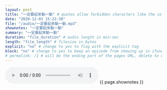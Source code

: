 ```yaml
---
layout: post
title: "一定要起來動一動" # quotes allow forbidden characters like the colon
date: "2020-12-03 15:22:30"
file: "/audio/一定要起來動一動.mp3"
shownotes: "一定要起來動一動"
summary: "一定要起來動一動"
duration: "file_duration" # audio length in min:sec
length: "file_length" # filesize in bytes
explicit: "no" # change to yes to flag with the explicit tag
block: "no" # change to yes to keep an episode from showing up in iTunes
# permalink: /1 # will be the ending part of the pages URL, delete to default to the title
---
```


<audio controls>
<source src="{{site.url}}{{site.baseurl}}{{ page.file }}" type="audio/x-mp3">
Your browser does not support the audio element.
</audio>
{{ page.shownotes }}
